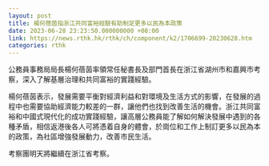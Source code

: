 ```yaml
---
layout: post
title: 楊何蓓茵指浙江共同富裕經驗有助制定更多以民為本政策
date: 2023-06-28 23:23:50.000000000 +08:00
link: https://news.rthk.hk/rthk/ch/component/k2/1706699-20230628.htm
categories: rthk
---
```


公務員事務局局長楊何蓓茵率領常任秘書長及部門首長在浙江省湖州市和嘉興市考察，深入了解基層治理和共同富裕的實踐經驗。

楊何蓓茵表示，發展需要平衡對經濟利益和對環境及生活方式的影響，在發展的過程中也需要協助經濟能力較差的一群，讓他們也找到改善生活的機會。浙江共同富裕和中國式現代化的成功實踐經驗，讓高層公務員能了解如何解決發展中遇到的各種矛盾，相信返港後各人可將憑着自身的體會，於崗位和工作上制訂更多以民為本的政策，為社區增強發展動力，改善市民生活。

考察團明天將繼續在浙江省考察。
